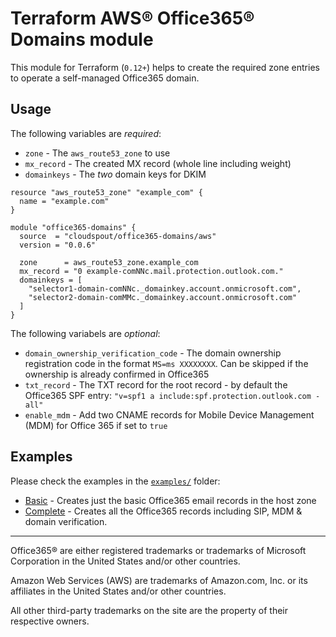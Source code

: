# Terraform AWS® Office365® Domains module

This module for Terraform (`0.12+`) helps to create the required zone entries to 
operate a self-managed Office365 domain.

## Usage

The following variables are *required*:

* `zone` - The `aws_route53_zone` to use
* `mx_record` - The created MX record (whole line including weight)
* `domainkeys` - The *two* domain keys for DKIM

```hcl
resource "aws_route53_zone" "example_com" {
  name = "example.com"
}

module "office365-domains" {
  source  = "cloudspout/office365-domains/aws"
  version = "0.0.6"

  zone      = aws_route53_zone.example_com
  mx_record = "0 example-comNNc.mail.protection.outlook.com."
  domainkeys = [
    "selector1-domain-comNNc._domainkey.account.onmicrosoft.com",
    "selector2-domain-comMMc._domainkey.account.onmicrosoft.com"
  ]
}
```

The following variabels are *optional*:

* `domain_ownership_verification_code` - The domain ownership registration code in the format `MS=ms XXXXXXXX`. Can be skipped if the ownership is already confirmed in Office365
* `txt_record` - The TXT record for the root record - by default the Office365 SPF entry: `"v=spf1 a include:spf.protection.outlook.com -all"`
* `enable_mdm` -  Add two CNAME records for Mobile Device Management (MDM) for Office 365 if set to `true`

## Examples

Please check the examples in the [`examples/`](https://github.com/cloudspout/terraform-aws-office365-domains/tree/master/examples) folder:
* [Basic](https://github.com/cloudspout/terraform-aws-office365-domains/blob/master/examples/basic/main.tf) - Creates just the basic Office365 email records in the host zone
* [Complete](https://github.com/cloudspout/terraform-aws-office365-domains/blob/master/examples/complete/main.tf) - Creates all the Office365 records including SIP, MDM & domain verification.

-----------

Office365® are either registered trademarks or trademarks of Microsoft Corporation in the United States and/or other countries.

Amazon Web Services (AWS) are trademarks of Amazon.com, Inc. or its affiliates in the United States and/or other countries.

All other third-party trademarks on the site are the property of their respective owners.
